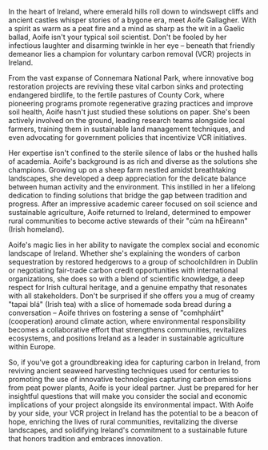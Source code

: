 In the heart of Ireland, where emerald hills roll down to windswept cliffs and ancient castles whisper stories of a bygone era, meet Aoife Gallagher. With a spirit as warm as a peat fire and a mind as sharp as the wit in a Gaelic ballad, Aoife isn't your typical soil scientist. Don't be fooled by her infectious laughter and disarming twinkle in her eye – beneath that friendly demeanor lies a champion for voluntary carbon removal (VCR) projects in Ireland.

From the vast expanse of Connemara National Park, where innovative bog restoration projects are reviving these vital carbon sinks and protecting endangered birdlife, to the fertile pastures of County Cork, where pioneering programs promote regenerative grazing practices and improve soil health, Aoife hasn't just studied these solutions on paper. She's been actively involved on the ground, leading research teams alongside local farmers, training them in sustainable land management techniques, and even advocating for government policies that incentivize VCR initiatives.

Her expertise isn't confined to the sterile silence of labs or the hushed halls of academia. Aoife's background is as rich and diverse as the solutions she champions. Growing up on a sheep farm nestled amidst breathtaking landscapes, she developed a deep appreciation for the delicate balance between human activity and the environment. This instilled in her a lifelong dedication to finding solutions that bridge the gap between tradition and progress. After an impressive academic career focused on soil science and sustainable agriculture, Aoife returned to Ireland, determined to empower rural communities to become active stewards of their "cúm na hÉireann" (Irish homeland).

Aoife's magic lies in her ability to navigate the complex social and economic landscape of Ireland. Whether she's explaining the wonders of carbon sequestration by restored hedgerows to a group of schoolchildren in Dublin or negotiating fair-trade carbon credit opportunities with international organizations, she does so with a blend of scientific knowledge, a deep respect for Irish cultural heritage, and a genuine empathy that resonates with all stakeholders. Don't be surprised if she offers you a mug of creamy "tapai blá" (Irish tea) with a slice of homemade soda bread during a conversation – Aoife thrives on fostering a sense of "comhpháirt" (cooperation) around climate action, where environmental responsibility becomes a collaborative effort that strengthens communities, revitalizes ecosystems, and positions Ireland as a leader in sustainable agriculture within Europe.

So, if you've got a groundbreaking idea for capturing carbon in Ireland, from reviving ancient seaweed harvesting techniques used for centuries to promoting the use of innovative technologies capturing carbon emissions from peat power plants, Aoife is your ideal partner. Just be prepared for her insightful questions that will make you consider the social and economic implications of your project alongside its environmental impact. With Aoife by your side, your VCR project in Ireland has the potential to be a beacon of hope, enriching the lives of rural communities, revitalizing the diverse landscapes, and solidifying Ireland's commitment to a sustainable future that honors tradition and embraces innovation. 
